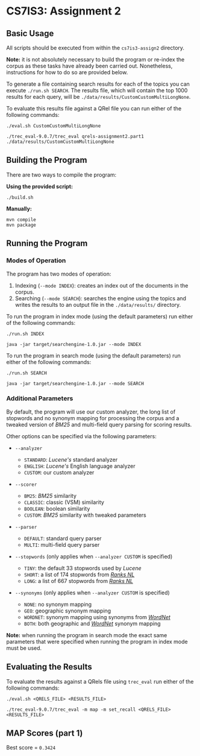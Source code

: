 # CS7IS3: Assignment 2

## Basic Usage

All scripts should be executed from within the `cs7is3-assign2` directory.

**Note:** it is not absolutely necessary to build the program or re-index the corpus as these tasks have already been carried out. Nonetheless, instructions for how to do so are provided below.

To generate a file containing search results for each of the topics you can execute `./run.sh SEARCH`. The results file, which will contain the top 1000 results for each query, will be `./data/results/CustomCustomMultiLongNone`.

To evaluate this results file against a QRel file you can run either of the following commands:

`./eval.sh CustomCustomMultiLongNone`

`./trec_eval-9.0.7/trec_eval qrels-assignment2.part1 ./data/results/CustomCustomMultiLongNone`

## Building the Program

There are two ways to compile the program:

**Using the provided script:**

```
./build.sh
```

**Manually:**

```
mvn compile
mvn package
```

## Running the Program

### Modes of Operation

The program has two modes of operation:

1. Indexing (`--mode INDEX`): creates an index out of the documents in the corpus.
2. Searching (`--mode SEARCH`): searches the engine using the topics and writes the results to an output file in the `./data/results/` directory.

To run the program in index mode (using the default parameters) run either of the following commands:

```
./run.sh INDEX
```

```
java -jar target/searchengine-1.0.jar --mode INDEX
```

To run the program in search mode (using the default parameters) run either of the following commands:

```
./run.sh SEARCH
```

```
java -jar target/searchengine-1.0.jar --mode SEARCH
```

### Additional Parameters

By default, the program will use our custom analyzer, the long list of stopwords and no synonym mapping for processing the corpus and a tweaked version of *BM25* and multi-field query parsing for scoring results.

Other options can be specified via the following parameters:

- `--analyzer`
    - `STANDARD`: *Lucene's* standard analyzer
    - `ENGLISH`: *Lucene's* English language analyzer
    - `CUSTOM`: our custom analyzer

- `--scorer`
    - `BM25`: *BM25* similarity
    - `CLASSIC`: classic (VSM) similarity
    - `BOOLEAN`: boolean similarity
    - `CUSTOM`: *BM25* similarity with tweaked parameters

- `--parser`
    - `DEFAULT`: standard query parser
    - `MULTI`: multi-field query parser

- `--stopwords` (only applies when `--analyzer CUSTOM` is specified)
    - `TINY`: the default 33 stopwords used by *Lucene*
    - `SHORT`: a list of 174 stopwords from [*Ranks NL*](https://www.ranks.nl/stopwords)
    - `LONG`: a list of 667 stopwords from [*Ranks NL*](https://www.ranks.nl/stopwords)

- `--synonyms` (only applies when `--analyzer CUSTOM` is specified)
    - `NONE`: no synonym mapping
    - `GEO`: geographic synonym mapping
    - `WORDNET`: synonym mapping using synonyms from [*WordNet*](https://wordnet.princeton.edu/)
    - `BOTH`: both geographic and [*WordNet*](https://wordnet.princeton.edu/) synonym mapping

**Note:** when running the program in search mode the exact same parameters that were specified when running the program in index mode must be used.

## Evaluating the Results

To evaluate the results against a QRels file using `trec_eval` run either of the following commands:

```
./eval.sh <QRELS_FILE> <RESULTS_FILE>
```

```
./trec_eval-9.0.7/trec_eval -m map -m set_recall <QRELS_FILE> <RESULTS_FILE>
```

## MAP Scores (part 1)

Best score = `0.3424`
